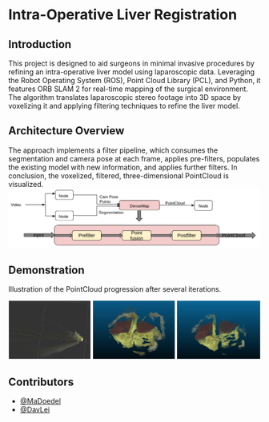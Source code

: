 # Intra-Operative Liver Registration
## Introduction

This project is designed to aid surgeons in minimal invasive procedures by refining an intra-operative liver model using laparoscopic data. Leveraging the Robot Operating System (ROS), Point Cloud Library (PCL), and Python, it features ORB SLAM 2 for real-time mapping of the surgical environment. The algorithm translates laparoscopic stereo footage into 3D space by voxelizing it and applying filtering techniques to refine the liver model.

## Architecture Overview
The approach implements a filter pipeline, which consumes the segmentation and camera pose at each frame, applies pre-filters, populates the existing model with new information, and applies further filters. In conclusion, the voxelized, filtered, three-dimensional PointCloud is visualized.
![plot](./img/architecture.png)

## Demonstration
Illustration of the PointCloud progression after several iterations.

![plot](./img/demo.png)


## Contributors

- [@MaDoedel](https://www.github.com/MaDoedel)
- [@DavLei](https://www.github.com/DavLei)